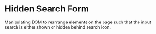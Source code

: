 # Hidden Search Form

Manipulating DOM to rearrange elements on the page such that the input search is either shown or hidden behind search icon.